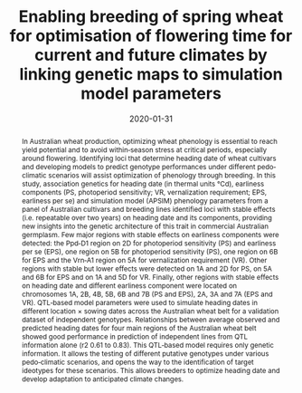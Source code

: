 ---
authors: 
 - Matthieu Bogard 
 - Ben Biddulph  
 - Bangyou Zheng  
 - Matthew Hayden  
 - Haydn Kuchel  
 - Dan Mullan  
 - Vincent Allard  
 - Jacques Le Gouis  
 - Scott C. Chapman

doi: 10.1002/csc2.20113
date: "2020-01-31"
image_preview: ""
math: false
publication_types: ["2"]
publication: "Crop Science"
publication_short: ""
selected: false
title: "Enabling breeding of spring wheat for optimisation of flowering time for current and future climates by linking genetic maps to simulation model parameters"
tags: 
 - apsim
 - model
 - wheat
 - SNP
 - gene

links:
url_pdf: https://acsess.onlinelibrary.wiley.com/doi/full/10.1002/csc2.20113

abstract: "In Australian wheat production, optimizing wheat phenology is essential to reach yield potential and to avoid within‐season stress at critical periods, especially around flowering. Identifying loci that determine heading date of wheat cultivars and developing models to predict genotype performances under different pedo‐climatic scenarios will assist optimization of phenology through breeding. In this study, association genetics for heading date (in thermal units °Cd), earliness components (PS, photoperiod sensitivity; VR, vernalization requirement; EPS, earliness per se) and simulation model (APSIM) phenology parameters from a panel of Australian cultivars and breeding lines identified loci with stable effects (i.e. repeatable over two years) on heading date and its components, providing new insights into the genetic architecture of this trait in commercial Australian germplasm. Few major regions with stable effects on earliness components were detected: the Ppd‐D1 region on 2D for photoperiod sensitivity (PS) and earliness per se (EPS), one region on 5B for photoperiod sensitivity (PS), one region on 6B for EPS and the Vrn‐A1 region on 5A for vernalization requirement (VR). Other regions with stable but lower effects were detected on 1A and 2D for PS, on 5A and 6B for EPS and on 1A and 5D for VR. Finally, other regions with stable effects on heading date and different earliness component were located on chromosomes 1A, 2B, 4B, 5B, 6B and 7B (PS and EPS), 2A, 3A and 7A (EPS and VR). QTL‐based model parameters were used to simulate heading dates in different location × sowing dates across the Australian wheat belt for a validation dataset of independent genotypes. Relationships between average observed and predicted heading dates for four main regions of the Australian wheat belt showed good performance in prediction of independent lines from QTL information alone (r2 0.61 to 0.83). This QTL‐based model requires only genetic information. It allows the testing of different putative genotypes under various pedo‐climatic scenarios, and opens the way to the identification of target ideotypes for these scenarios. This allows breeders to optimize heading date and develop adaptation to anticipated climate changes."

---